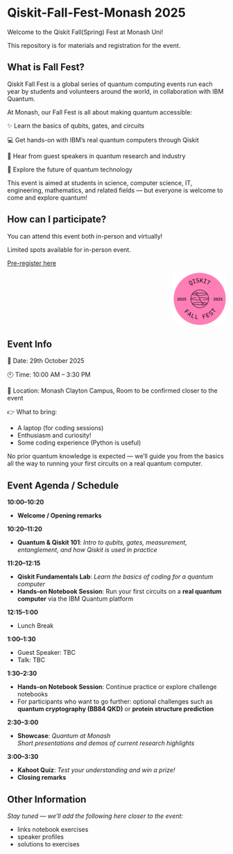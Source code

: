 # Qiskit-Fall-Fest-Monash 2025 


Welcome to the Qiskit Fall(Spring) Fest at Monash Uni! 

This repository is for materials and registration for the event. 

## What is Fall Fest?
Qiskit Fall Fest is a global series of quantum computing events run each year by students and volunteers around the world, in collaboration with IBM Quantum.

At Monash, our Fall Fest is all about making quantum accessible:

✨ Learn the basics of qubits, gates, and circuits

💻 Get hands-on with IBM’s real quantum computers through Qiskit

🎤 Hear from guest speakers in quantum research and industry

🚀 Explore the future of quantum technology

This event is aimed at students in science, computer science, IT, engineering, mathematics, and related fields — but everyone is welcome to come and explore quantum!

## How can I participate?
You can attend this event both in-person and virtually!

Limited spots available for in-person event.

[Pre-register here](https://forms.gle/Vpe2GybGMAv2w8CNA) <p align="right">
  <img src="Images/Badge.png" alt="Qiskit Fall Fest Logo" width="120" />
</p>

## Event Info
📅 Date: 29th October 2025

🕙 Time: 10:00 AM – 3:30 PM

📍 Location: Monash Clayton Campus, Room to be confirmed closer to the event

👉 What to bring:

- A laptop (for coding sessions)
- Enthusiasm and curiosity!
- Some coding experience (Python is useful)

No prior quantum knowledge is expected — we’ll guide you from the basics all the way to running your first circuits on a real quantum computer.



## Event Agenda / Schedule

**10:00–10:20**  
- **Welcome / Opening remarks**

**10:20–11:20**  
- **Quantum & Qiskit 101**:
  *Intro to qubits, gates, measurement, entanglement, and how Qiskit is used in practice*  

**11:20–12:15**  
- **Qiskit Fundamentals Lab**: *Learn the basics of coding for a quantum computer*  
- **Hands-on Notebook Session**: Run your first circuits on a **real quantum computer** via the IBM Quantum platform  

**12:15–1:00**  
- Lunch Break  

**1:00–1:30**  
- Guest Speaker: TBC  
- Talk: TBC  

**1:30–2:30**  
- **Hands-on Notebook Session**: Continue practice or explore challenge notebooks  
- For participants who want to go further: optional challenges such as **quantum cryptography (BB84 QKD)** or **protein structure prediction**  

**2:30–3:00**  
- **Showcase**: *Quantum at Monash*  
  *Short presentations and demos of current research highlights*  

**3:00–3:30**  
- **Kahoot Quiz**: *Test your understanding and win a prize!*  
- **Closing remarks**  



## Other Information
*Stay tuned — we’ll add the following here closer to the event:*
- links notebook exercises
- speaker profiles
- solutions to exercises



